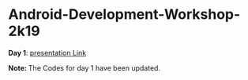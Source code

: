 # Android-Development-Workshop-2k19
<strong>Day 1</strong>: [presentation Link](https://docs.google.com/presentation/d/1Vs5RLcnmBno0WcmszUNTpYZmqyP9LNqfHrAio-k8m28/edit?usp=sharing)

<strong> Note: </Strong> The Codes for day 1 have been updated.
